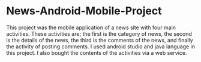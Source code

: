 # News-Android-Mobile-Project

This project was the mobile application of a news site with four main activities. These activities
are; the first is the category of news, the second is the details of the news, the third is the
comments of the news, and finally the activity of posting comments. I used android studio and
java language in this project. I also bought the contents of the activities via a web service.
